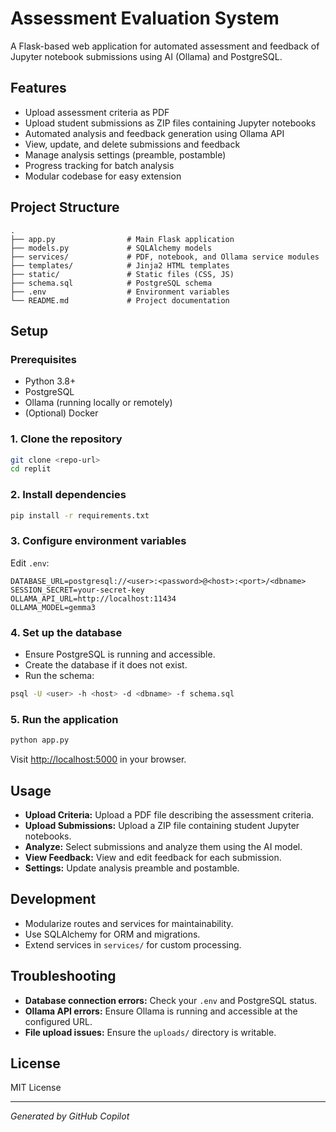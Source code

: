 # Assessment Evaluation System

A Flask-based web application for automated assessment and feedback of Jupyter notebook submissions using AI (Ollama) and PostgreSQL.

## Features

- Upload assessment criteria as PDF
- Upload student submissions as ZIP files containing Jupyter notebooks
- Automated analysis and feedback generation using Ollama API
- View, update, and delete submissions and feedback
- Manage analysis settings (preamble, postamble)
- Progress tracking for batch analysis
- Modular codebase for easy extension

## Project Structure

```
.
├── app.py                # Main Flask application
├── models.py             # SQLAlchemy models
├── services/             # PDF, notebook, and Ollama service modules
├── templates/            # Jinja2 HTML templates
├── static/               # Static files (CSS, JS)
├── schema.sql            # PostgreSQL schema
├── .env                  # Environment variables
└── README.md             # Project documentation
```

## Setup

### Prerequisites

- Python 3.8+
- PostgreSQL
- Ollama (running locally or remotely)
- (Optional) Docker

### 1. Clone the repository

```sh
git clone <repo-url>
cd replit
```

### 2. Install dependencies

```sh
pip install -r requirements.txt
```

### 3. Configure environment variables

Edit `.env`:

```
DATABASE_URL=postgresql://<user>:<password>@<host>:<port>/<dbname>
SESSION_SECRET=your-secret-key
OLLAMA_API_URL=http://localhost:11434
OLLAMA_MODEL=gemma3
```

### 4. Set up the database

- Ensure PostgreSQL is running and accessible.
- Create the database if it does not exist.
- Run the schema:

```sh
psql -U <user> -h <host> -d <dbname> -f schema.sql
```

### 5. Run the application

```sh
python app.py
```

Visit [http://localhost:5000](http://localhost:5000) in your browser.

## Usage

- **Upload Criteria:** Upload a PDF file describing the assessment criteria.
- **Upload Submissions:** Upload a ZIP file containing student Jupyter notebooks.
- **Analyze:** Select submissions and analyze them using the AI model.
- **View Feedback:** View and edit feedback for each submission.
- **Settings:** Update analysis preamble and postamble.

## Development

- Modularize routes and services for maintainability.
- Use SQLAlchemy for ORM and migrations.
- Extend services in `services/` for custom processing.

## Troubleshooting

- **Database connection errors:** Check your `.env` and PostgreSQL status.
- **Ollama API errors:** Ensure Ollama is running and accessible at the configured URL.
- **File upload issues:** Ensure the `uploads/` directory is writable.

## License

MIT License

---

*Generated by GitHub Copilot*
